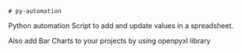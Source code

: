     # py-automation
Python automation Script to add and update values in a spreadsheet.

Also add Bar Charts to your projects by using openpyxl library

